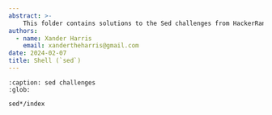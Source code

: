 ```yaml
---
abstract: >-
    This folder contains solutions to the Sed challenges from HackerRank.
authors:
  - name: Xander Harris
    email: xandertheharris@gmail.com
date: 2024-02-07
title: Shell (`sed`)
---
```


```{toctree}
:caption: sed challenges
:glob:

sed*/index
```

```{sectionauthor} Xander Harris <xandertheharris@gmail.com>
```
